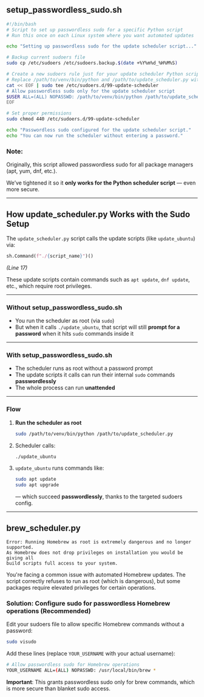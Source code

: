 ## setup\_passwordless\_sudo.sh

```bash
#!/bin/bash
# Script to set up passwordless sudo for a specific Python script
# Run this once on each Linux system where you want automated updates

echo "Setting up passwordless sudo for the update scheduler script..."

# Backup current sudoers file
sudo cp /etc/sudoers /etc/sudoers.backup.$(date +%Y%m%d_%H%M%S)

# Create a new sudoers rule just for your update scheduler Python script
# Replace /path/to/venv/bin/python and /path/to/update_scheduler.py with your actual paths
cat << EOF | sudo tee /etc/sudoers.d/99-update-scheduler
# Allow passwordless sudo only for the update scheduler script
$USER ALL=(ALL) NOPASSWD: /path/to/venv/bin/python /path/to/update_scheduler.py
EOF

# Set proper permissions
sudo chmod 440 /etc/sudoers.d/99-update-scheduler

echo "Passwordless sudo configured for the update scheduler script."
echo "You can now run the scheduler without entering a password."
```

### Note:
Originally, this script allowed passwordless sudo for all package managers (apt, yum, dnf, etc.).

We’ve tightened it so it **only works for the Python scheduler script** — even more secure.

---

## How update\_scheduler.py Works with the Sudo Setup

The `update_scheduler.py` script calls the update scripts (like `update_ubuntu`) via:

```python
sh.Command(f"./{script_name}")()
```

*(Line 17)*

These update scripts contain commands such as `apt update`, `dnf update`, etc., which require root privileges.

---

### **Without setup\_passwordless_sudo.sh**

* You run the scheduler as root (via `sudo`)
* But when it calls `./update_ubuntu`, that script will still **prompt for a password** when it hits `sudo` commands inside it

---

### **With setup\_passwordless_sudo.sh**

* The scheduler runs as root without a password prompt
* The update scripts it calls can run their internal `sudo` commands **passwordlessly**
* The whole process can run **unattended**

---

### **Flow**

1. **Run the scheduler as root**

   ```bash
   sudo /path/to/venv/bin/python /path/to/update_scheduler.py
   ```

2. Scheduler calls:

   ```bash
   ./update_ubuntu
   ```

3. `update_ubuntu` runs commands like:

   ```bash
   sudo apt update
   sudo apt upgrade
   ```

   — which succeed **passwordlessly**, thanks to the targeted sudoers config.

---

## brew\_scheduler.py

```
Error: Running Homebrew as root is extremely dangerous and no longer supported.
As Homebrew does not drop privileges on installation you would be giving all
build scripts full access to your system.
```

You're facing a common issue with automated Homebrew updates. The script correctly refuses to run as root (which is dangerous), but some packages require elevated privileges for certain operations.

### Solution: Configure sudo for passwordless Homebrew operations (Recommended)

Edit your sudoers file to allow specific Homebrew commands without a password:

```bash
sudo visudo
```

Add these lines (replace `YOUR_USERNAME` with your actual username):

```sh
# Allow passwordless sudo for Homebrew operations
YOUR_USERNAME ALL=(ALL) NOPASSWD: /usr/local/bin/brew *
```

**Important**: This grants passwordless sudo only for brew commands, which is more secure than blanket sudo access.

<br>
